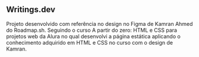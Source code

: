 ## Writings.dev

Projeto desenvolvido com referência no design no Figma de Kamran Ahmed do Roadmap.sh. Seguindo o curso A partir do zero: HTML e CSS para projetos web da Alura no qual desenvolvi a página estática aplicando o conhecimento adquirido em HTML e CSS no curso com o design de Kamran.
